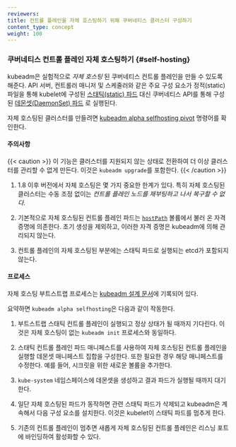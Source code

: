 ```yaml
---
reviewers:
title: 컨트롤 플레인을 자체 호스팅하기 위해 쿠버네티스 클러스터 구성하기
content_type: concept
weight: 100
---
```


<!-- overview -->

### 쿠버네티스 컨트롤 플레인 자체 호스팅하기 {#self-hosting}

kubeadm은 실험적으로 _자체 호스팅_ 된 쿠버네티스 컨트롤 플레인을 만들 수 있도록
해준다. API 서버, 컨트롤러 매니저 및 스케줄러와 같은 주요 구성 요소가 정적(static) 파일을
통해 kubelet에 구성된 [스태틱(static) 파드](/ko/docs/tasks/configure-pod-container/static-pod/)
대신 쿠버네티스 API를 통해 구성된 [데몬셋(DaemonSet) 파드](/ko/docs/concepts/workloads/controllers/daemonset/)
로 실행된다.

자체 호스팅된 클러스터를 만들려면 [kubeadm alpha selfhosting pivot](/docs/reference/setup-tools/kubeadm/kubeadm-alpha/#cmd-selfhosting)
명령어를 확인한다.

<!-- body -->

#### 주의사항

{{< caution >}}
이 기능은 클러스터를 지원되지 않는 상태로 전환하여 더 이상 클러스터를 관리할 수 없게 만든다.
이것은 `kubeadm upgrade`를 포함한다.
{{< /caution >}}

1. 1.8 이후 버전에서 자체 호스팅은 몇 가지 중요한 한계가 있다.
  특히 자체 호스팅된 클러스터는 수동 조정 없이는
  _컨트롤 플레인 노드를 재부팅하고 나서 복구할 수 없다._

1. 기본적으로 자체 호스팅된 컨트롤 플레인 파드는
  [`hostPath`](/ko/docs/concepts/storage/volumes/#hostpath) 볼륨에서 불러 온
  자격 증명에 의존한다. 초기 생성을 제외하고, 이러한 자격 증명은 kubeadm에 의해
  관리되지 않는다.

1. 컨트롤 플레인의 자체 호스팅된 부분에는 스태틱 파드로 실행되는 etcd가
  포함되지 않는다.

#### 프로세스

자체 호스팅 부트스트랩 프로세스는 [kubeadm 설계
문서](https://github.com/kubernetes/kubeadm/blob/master/docs/design/design_v1.9.md#optional-self-hosting)에 기록되어 있다.

요약하면 `kubeadm alpha selfhosting`은 다음과 같이 작동한다.

  1. 부트스트랩 스태틱 컨트롤 플레인이 실행되고 정상 상태가 될 때까지 기다린다.
    이것은 자체 호스팅이 없는 `kubeadm init` 프로세스와 동일하다.

  1. 스태틱 컨트롤 플레인 파드 매니페스트를 사용하여 자체 호스팅된 컨트롤
    플레인을 실행할 데몬셋 매니페스트 집합을 구성한다. 또한 필요한 경우
    해당 매니페스트를 수정한다. 예를 들어, 시크릿을 위한 새로운 볼륨을
    추가한다.

  1. `kube-system` 네임스페이스에 데몬셋을 생성하고 결과 파드가 실행될 때까지
    대기한다.

  1. 일단 자체 호스팅된 파드가 동작하면 관련 스태틱 파드가 삭제되고
    kubeadm은 계속해서 다음 구성 요소를 설치한다.
    이것은 kubelet이 스태틱 파드를 멈추게 한다.

  1. 기존의 컨트롤 플레인이 멈추면 새롭게 자체 호스팅된 컨트롤 플레인은
    리스닝 포트에 바인딩하여 활성화할 수 있다.
